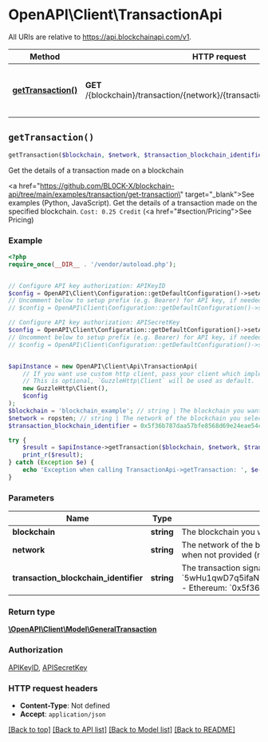 # OpenAPI\Client\TransactionApi

All URIs are relative to https://api.blockchainapi.com/v1.

Method | HTTP request | Description
------------- | ------------- | -------------
[**getTransaction()**](TransactionApi.md#getTransaction) | **GET** /{blockchain}/transaction/{network}/{transaction_blockchain_identifier} | Get the details of a transaction made on a blockchain


## `getTransaction()`

```php
getTransaction($blockchain, $network, $transaction_blockchain_identifier): \OpenAPI\Client\Model\GeneralTransaction
```

Get the details of a transaction made on a blockchain

<a href=\"https://github.com/BL0CK-X/blockchain-api/tree/main/examples/transaction/get-transaction\" target=\"_blank\">See examples (Python, JavaScript)</a>.      Get the details of a transaction made on the specified blockchain.  `Cost: 0.25 Credit` (<a href=\"#section/Pricing\">See Pricing</a>)

### Example

```php
<?php
require_once(__DIR__ . '/vendor/autoload.php');


// Configure API key authorization: APIKeyID
$config = OpenAPI\Client\Configuration::getDefaultConfiguration()->setApiKey('APIKeyID', 'YOUR_API_KEY');
// Uncomment below to setup prefix (e.g. Bearer) for API key, if needed
// $config = OpenAPI\Client\Configuration::getDefaultConfiguration()->setApiKeyPrefix('APIKeyID', 'Bearer');

// Configure API key authorization: APISecretKey
$config = OpenAPI\Client\Configuration::getDefaultConfiguration()->setApiKey('APISecretKey', 'YOUR_API_KEY');
// Uncomment below to setup prefix (e.g. Bearer) for API key, if needed
// $config = OpenAPI\Client\Configuration::getDefaultConfiguration()->setApiKeyPrefix('APISecretKey', 'Bearer');


$apiInstance = new OpenAPI\Client\Api\TransactionApi(
    // If you want use custom http client, pass your client which implements `GuzzleHttp\ClientInterface`.
    // This is optional, `GuzzleHttp\Client` will be used as default.
    new GuzzleHttp\Client(),
    $config
);
$blockchain = 'blockchain_example'; // string | The blockchain you want to use
$network = ropsten; // string | The network of the blockchain you selected  - Solana: `devnet`, `mainnet-beta` - Ethereum: `ropsten`, `mainnet`  Defaults when not provided (not applicable to path parameters): - Solana: `devnet` - Ethereum: `ropsten`
$transaction_blockchain_identifier = 0x5f36b787daa57bfe8568d69e24eae54ccb00720c6edfc826bd4a7b19c525eef4; // string | The transaction signature of the transaction.  Examples: - Solana: `5wHu1qwD7q5ifaN5nwdcDqNFo53GJqa7nLp2BeeEpcHCusb4GzARz4GjgzsEHMkBMgCJMGa6GSQ1VG96Exv8kt2W` - Ethereum: `0x5f36b787daa57bfe8568d69e24eae54ccb00720c6edfc826bd4a7b19c525eef4`

try {
    $result = $apiInstance->getTransaction($blockchain, $network, $transaction_blockchain_identifier);
    print_r($result);
} catch (Exception $e) {
    echo 'Exception when calling TransactionApi->getTransaction: ', $e->getMessage(), PHP_EOL;
}
```

### Parameters

Name | Type | Description  | Notes
------------- | ------------- | ------------- | -------------
 **blockchain** | **string**| The blockchain you want to use |
 **network** | **string**| The network of the blockchain you selected  - Solana: &#x60;devnet&#x60;, &#x60;mainnet-beta&#x60; - Ethereum: &#x60;ropsten&#x60;, &#x60;mainnet&#x60;  Defaults when not provided (not applicable to path parameters): - Solana: &#x60;devnet&#x60; - Ethereum: &#x60;ropsten&#x60; |
 **transaction_blockchain_identifier** | **string**| The transaction signature of the transaction.  Examples: - Solana: &#x60;5wHu1qwD7q5ifaN5nwdcDqNFo53GJqa7nLp2BeeEpcHCusb4GzARz4GjgzsEHMkBMgCJMGa6GSQ1VG96Exv8kt2W&#x60; - Ethereum: &#x60;0x5f36b787daa57bfe8568d69e24eae54ccb00720c6edfc826bd4a7b19c525eef4&#x60; |

### Return type

[**\OpenAPI\Client\Model\GeneralTransaction**](../Model/GeneralTransaction.md)

### Authorization

[APIKeyID](../../README.md#APIKeyID), [APISecretKey](../../README.md#APISecretKey)

### HTTP request headers

- **Content-Type**: Not defined
- **Accept**: `application/json`

[[Back to top]](#) [[Back to API list]](../../README.md#endpoints)
[[Back to Model list]](../../README.md#models)
[[Back to README]](../../README.md)
